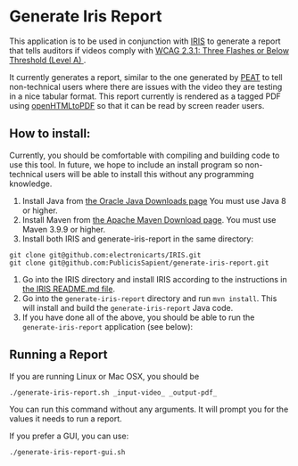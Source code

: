 
# Generate Iris Report

This application is to be used in conjunction with [IRIS](https://github.com/electronicarts/IRIS) to generate a report that tells auditors if videos comply with  [WCAG 2.3.1: Three Flashes or Below Threshold (Level A) ](https://www.w3.org/WAI/WCAG22/Understanding/three-flashes-or-below-threshold.html).  

It currently generates a report, similar to the one generated by [PEAT](https://trace.umd.edu/photosensitive-epilepsy-analysis-tool-peat-user-guide/) to tell non-technical users where there are issues with the video they are testing in a nice tabular format.  This report currently is rendered as a tagged PDF using [openHTMLtoPDF](https://github.com/danfickle/openhtmltopdf) so that it can be read by screen reader users.

## How to install:

Currently, you should be comfortable with compiling and building code to use this tool.  In future, we hope to include an install program so non-technical users will be able to install this without any programming knowledge.

1. Install Java from [the Oracle Java Downloads page](https://www.oracle.com/java/technologies/downloads/) You must use Java 8 or higher.
1. Install Maven from [the Apache Maven Download page](https://maven.apache.org/download.cgi). You must use Maven 3.9.9 or higher.
1. Install both IRIS and generate-iris-report in the same directory:

```
git clone git@github.com:electronicarts/IRIS.git
git clone git@github.com:PublicisSapient/generate-iris-report.git
```

1. Go into the IRIS directory and install IRIS according to the instructions in [the IRIS README.md file](https://github.com/electronicarts/IRIS).
1. Go into the `generate-iris-report` directory and run `mvn install`.  This will install and build the `generate-iris-report` Java code.
1. If you have done all of the above, you should be able to run the `generate-iris-report` application (see below):

## Running a Report

If you are running Linux or Mac OSX, you should be 

```
./generate-iris-report.sh _input-video_ _output-pdf_
```

You can run this command without any arguments.  It will prompt you for the values it needs to run a report.

If you prefer a GUI, you can use:

```
./generate-iris-report-gui.sh
```
